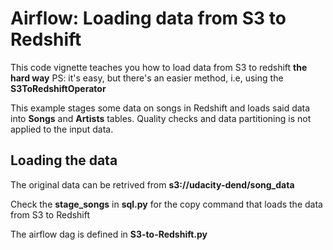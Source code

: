 # Airflow: Loading data from S3 to Redshift

This code vignette teaches you how to load data from S3 to redshift **the hard way**
PS: it's easy, but there's an easier method, i.e, using the **S3ToRedshiftOperator**

This example stages some data on songs in Redshift and loads said data into **Songs** and **Artists** tables. Quality checks and data partitioning is not applied to the input data.

## Loading the data

The original data can be retrived from **s3://udacity-dend/song_data**

Check the **stage_songs** in **sql.py** for the copy command that loads the data from S3 to Redshift

The airflow dag is defined in **S3-to-Redshift.py**